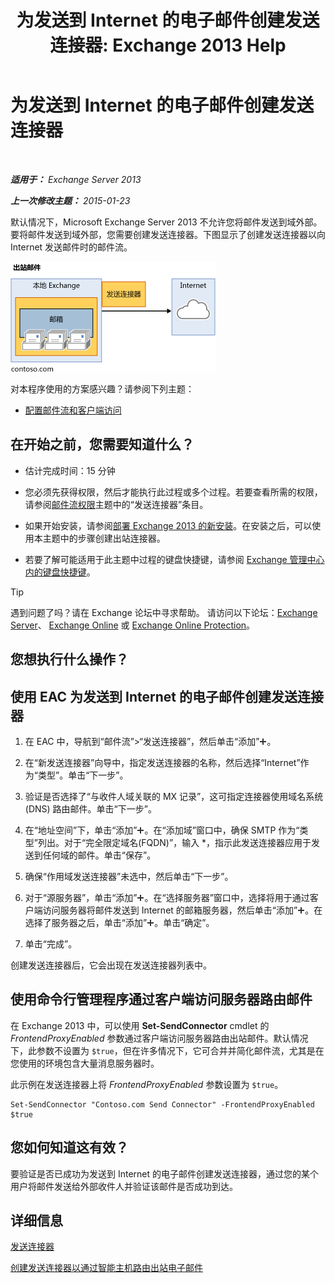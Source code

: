 ﻿---
title: '为发送到 Internet 的电子邮件创建发送连接器: Exchange 2013 Help'
TOCTitle: 为发送到 Internet 的电子邮件创建发送连接器
ms:assetid: 6deaefa8-1152-40d9-b1ba-9c19bdf8a928
ms:mtpsurl: https://technet.microsoft.com/zh-cn/library/JJ657457(v=EXCHG.150)
ms:contentKeyID: 50490887
ms.date: 01/11/2018
mtps_version: v=EXCHG.150
ms.translationtype: HT
---

# 为发送到 Internet 的电子邮件创建发送连接器

 

_**适用于：** Exchange Server 2013_

_**上一次修改主题：** 2015-01-23_

默认情况下，Microsoft Exchange Server 2013 不允许您将邮件发送到域外部。要将邮件发送到域外部，您需要创建发送连接器。下图显示了创建发送连接器以向 Internet 发送邮件时的邮件流。

![connector\_send\_onprem\_internet](images/JJ657457.e8963e4f-7dce-461f-bbcf-660278cefa35(EXCHG.150).gif "connector_send_onprem_internet")

对本程序使用的方案感兴趣？请参阅下列主题：

  - [配置邮件流和客户端访问](configure-mail-flow-and-client-access-exchange-2013-help.md)

## 在开始之前，您需要知道什么？

  - 估计完成时间：15 分钟

  - 您必须先获得权限，然后才能执行此过程或多个过程。若要查看所需的权限，请参阅[邮件流权限](mail-flow-permissions-exchange-2013-help.md)主题中的“发送连接器”条目。

  - 如果开始安装，请参阅[部署 Exchange 2013 的新安装](deploy-a-new-installation-of-exchange-2013-exchange-2013-help.md)。在安装之后，可以使用本主题中的步骤创建出站连接器。

  - 若要了解可能适用于此主题中过程的键盘快捷键，请参阅 [Exchange 管理中心内的键盘快捷键](keyboard-shortcuts-in-the-exchange-admin-center-exchange-online-protection-help.md)。

> [!tip]
> 遇到问题了吗？请在 Exchange 论坛中寻求帮助。 请访问以下论坛：<a href="https://go.microsoft.com/fwlink/p/?linkid=60612">Exchange Server</a>、 <a href="https://go.microsoft.com/fwlink/p/?linkid=267542">Exchange Online</a> 或 <a href="https://go.microsoft.com/fwlink/p/?linkid=285351">Exchange Online Protection</a>。


## 您想执行什么操作？

## 使用 EAC 为发送到 Internet 的电子邮件创建发送连接器

1.  在 EAC 中，导航到“邮件流”\>“发送连接器”，然后单击“添加”![添加图标](images/JJ218640.c1e75329-d6d7-4073-a27d-498590bbb558(EXCHG.150).gif "添加图标")。

2.  在“新发送连接器”向导中，指定发送连接器的名称，然后选择“Internet”作为“类型”。单击“下一步”。

3.  验证是否选择了“与收件人域关联的 MX 记录”，这可指定连接器使用域名系统 (DNS) 路由邮件。单击“下一步”。

4.  在“地址空间”下，单击“添加”![添加图标](images/JJ218640.c1e75329-d6d7-4073-a27d-498590bbb558(EXCHG.150).gif "添加图标")。在“添加域”窗口中，确保 SMTP 作为“类型”列出。对于“完全限定域名(FQDN)”，输入 \*，指示此发送连接器应用于发送到任何域的邮件。单击“保存”。

5.  确保“作用域发送连接器”未选中，然后单击“下一步”。

6.  对于“源服务器”，单击“添加”![添加图标](images/JJ218640.c1e75329-d6d7-4073-a27d-498590bbb558(EXCHG.150).gif "添加图标")。在“选择服务器”窗口中，选择将用于通过客户端访问服务器将邮件发送到 Internet 的邮箱服务器，然后单击“添加”![添加图标](images/JJ218640.c1e75329-d6d7-4073-a27d-498590bbb558(EXCHG.150).gif "添加图标")。在选择了服务器之后，单击“添加”![添加图标](images/JJ218640.c1e75329-d6d7-4073-a27d-498590bbb558(EXCHG.150).gif "添加图标")。单击“确定”。

7.  单击“完成”。

创建发送连接器后，它会出现在发送连接器列表中。

## 使用命令行管理程序通过客户端访问服务器路由邮件

在 Exchange 2013 中，可以使用 **Set-SendConnector** cmdlet 的 *FrontendProxyEnabled* 参数通过客户端访问服务器路由出站邮件。默认情况下，此参数不设置为 `$true`，但在许多情况下，它可合并并简化邮件流，尤其是在您使用的环境包含大量消息服务器时。

此示例在发送连接器上将 *FrontendProxyEnabled* 参数设置为 `$true`。

    Set-SendConnector "Contoso.com Send Connector" -FrontendProxyEnabled $true

## 您如何知道这有效？

要验证是否已成功为发送到 Internet 的电子邮件创建发送连接器，通过您的某个用户将邮件发送给外部收件人并验证该邮件是否成功到达。

## 详细信息

[发送连接器](send-connectors-exchange-2013-help.md)

[创建发送连接器以通过智能主机路由出站电子邮件](create-a-send-connector-to-route-outbound-email-through-a-smart-host-exchange-2013-help.md)

